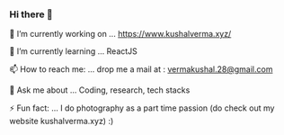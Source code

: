 ### Hi there 👋


 🔭 I’m currently working on ... https://www.kushalverma.xyz/
 
 
 🌱 I’m currently learning ... ReactJS
 
 
 📫 How to reach me: ... drop me a mail at : vermakushal.28@gmail.com
 
 
 💬 Ask me about ... Coding, research, tech stacks
 
 
 ⚡ Fun fact: ... I do photography as a part time passion (do check out my website kushalverma.xyz) :)

<!--
**vkushal28/vkushal28** is a ✨ _special_ ✨ repository because its `README.md` (this file) appears on your GitHub profile.

Here are some ideas to get you started:

 🔭 I’m currently working on ... https://www.kushalverma.xyz/
 🌱 I’m currently learning ... ReactJS
- 👯 I’m looking to collaborate on ...
- 🤔 I’m looking for help with ...
- 💬 Ask me about ...
📫 How to reach me: ... drop me a mail on : vermakushal.28@gmail.com 
- 😄 Pronouns: ...
 ⚡ Fun fact: ... I do photography as a part time passion :)
-->
